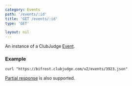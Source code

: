 ```yaml
---
category: Events
path: '/events/:id'
title: 'GET /events/:id'
type: 'GET'

layout: nil
---
```


An instance of a ClubJudge [Event](#/event-model).

### Example

```
curl "https://bifrost.clubjudge.com/v2/events/3923.json"
```

[Partial response](#/partial-responses) is also supported.
